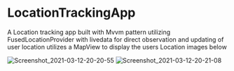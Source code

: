 # LocationTrackingApp
A Location tracking app built with Mvvm pattern
utilizing FusedLocationProvider with livedata for direct observation and updating of user location
utilizes a MapView to display the users Location
images below

![Screenshot_2021-03-12-20-20-55](https://user-images.githubusercontent.com/44091450/111009664-21ed8e80-8349-11eb-938c-e3751ff4e058.png)
![Screenshot_2021-03-12-20-21-08](https://user-images.githubusercontent.com/44091450/111009715-421d4d80-8349-11eb-8ac1-5b1d386deef0.png)
